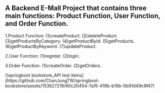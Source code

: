 <h2>A Backend E-Mall Project that contains three main functions: Product Function, User Function, and Order Function.</h2><p></p>
1.Product Function: (1)createProduct. (2)deleteProduct. (3)getProductsByCategory. (4)getProductById. (5)getProducts. (6)getProductByKeyword. (7)updateProduct.<p></p>
2.User Function: (1)register. (2)login.<p></p>
3.Order Function: (1)createOrder. (2)getOrders.</br>
<p></p>
![springboot bookstore_API test items](https://github.com/ChanJungTW/springboot-bookstore/assets/153627218/60c20454-7a15-419b-b19b-0b91d49c9f47)
